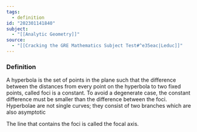 ```yaml
---
tags:
  - definition
id: "202301141840"
subject:
  - "[[Analytic Geometry]]"
source:
  - "[[Cracking the GRE Mathematics Subject Test#^e35eac|Leduc]]"
---
```

### Definition
A hyperbola is the set of points in the plane such that the difference between the distances from every point on the hyperbola to two fixed points, called foci is a constant. To avoid a degenerate case, the constant difference must be smaller than the difference between the foci. Hyperbolae are not single curves; they consist of two branches which are also asymptotic

The line that contains the foci is called the focal axis.